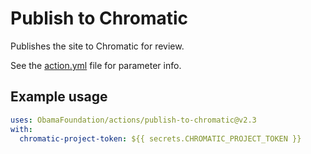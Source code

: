 # Publish to Chromatic

Publishes the site to Chromatic for review.

See the [action.yml](./action.yml) file for parameter info.

## Example usage

```yaml
uses: ObamaFoundation/actions/publish-to-chromatic@v2.3
with:
  chromatic-project-token: ${{ secrets.CHROMATIC_PROJECT_TOKEN }}
```
